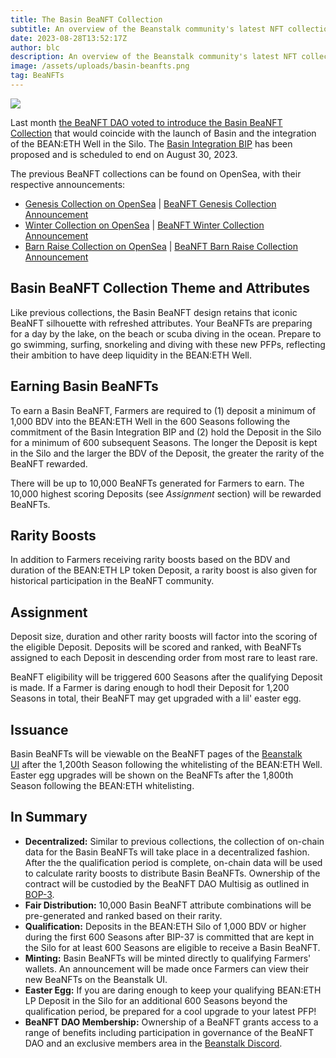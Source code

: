 ```yaml
---
title: The Basin BeaNFT Collection
subtitle: An overview of the Beanstalk community's latest NFT collection.
date: 2023-08-28T13:52:17Z
author: blc
description: An overview of the Beanstalk community's latest NFT collection.
image: /assets/uploads/basin-beanfts.png
tag: BeaNFTs
---
```

![](/assets/uploads/basin-beanfts.png)

Last month [the BeaNFT DAO voted to introduce the Basin BeaNFT Collection](https://snapshot.org/#/beanft.eth/proposal/0x9633898c24f0b05188d81082216384e6025c87e7c73b4cdacaa061c552662ed8) that would coincide with the launch of Basin and the integration of the BEAN:ETH Well in the Silo. The [Basin Integration BIP](https://snapshot.org/#/beanstalkdao.eth/proposal/0x98fbf0e9a3fe3054679fefb544fd57cd4df1f85b03edeecd1a06ccefdd4d1def) has been proposed and is scheduled to end on August 30, 2023.

The previous BeaNFT collections can be found on OpenSea, with their respective announcements:

- [Genesis Collection on OpenSea](https://opensea.io/collection/beanft-genesis) | [BeaNFT Genesis Collection Announcement](https://bean.money/blog/announcing-beanft-genesis-collection)
- [Winter Collection on OpenSea](https://opensea.io/collection/beanft-winter) | [BeaNFT Winter Collection Announcement](https://bean.money/blog/beanft-winter-collection)
- [Barn Raise Collection on OpenSea](https://opensea.io/collection/beanft-barn-raise) | [BeaNFT Barn Raise Collection Announcement](https://bean.money/blog/beanft-barn-raise-collection)

## Basin BeaNFT Collection Theme and Attributes

Like previous collections, the Basin BeaNFT design retains that iconic BeaNFT silhouette with refreshed attributes. Your BeaNFTs are preparing for a day by the lake, on the beach or scuba diving in the ocean. Prepare to go swimming, surfing, snorkeling and diving with these new PFPs, reflecting their ambition to have deep liquidity in the BEAN:ETH Well.

## Earning Basin BeaNFTs

To earn a Basin BeaNFT, Farmers are required to (1) deposit a minimum of 1,000 BDV into the BEAN:ETH Well in the 600 Seasons following the commitment of the Basin Integration BIP and (2) hold the Deposit in the Silo for a minimum of 600 subsequent Seasons. The longer the Deposit is kept in the Silo and the larger the BDV of the Deposit, the greater the rarity of the BeaNFT rewarded.

There will be up to 10,000 BeaNFTs generated for Farmers to earn. The 10,000 highest scoring Deposits (see *Assignment* section) will be rewarded BeaNFTs.

## Rarity Boosts

In addition to Farmers receiving rarity boosts based on the BDV and duration of the BEAN:ETH LP token Deposit, a rarity boost is also given for historical participation in the BeaNFT community.

## Assignment

Deposit size, duration and other rarity boosts will factor into the scoring of the eligible Deposit. Deposits will be scored and ranked, with BeaNFTs assigned to each Deposit in descending order from most rare to least rare.

BeaNFT eligibility will be triggered 600 Seasons after the qualifying Deposit is made. If a Farmer is daring enough to hodl their Deposit for 1,200 Seasons in total, their BeaNFT may get upgraded with a lil' easter egg.

## Issuance

Basin BeaNFTs will be viewable on the BeaNFT pages of the [Beanstalk UI](https://app.bean.money/#/nft) after the 1,200th Season following the whitelisting of the BEAN:ETH Well. Easter egg upgrades will be shown on the BeaNFTs after the 1,800th Season following the BEAN:ETH whitelisting.

## In Summary

- **Decentralized:** Similar to previous collections, the collection of on-chain data for the Basin BeaNFTs will take place in a decentralized fashion. After the the qualification period is complete, on-chain data will be used to calculate rarity boosts to distribute Basin BeaNFTs. Ownership of the contract will be custodied by the BeaNFT DAO Multisig as outlined in [BOP-3](https://snapshot.org/#/beanstalkdao.eth/proposal/0xf2a75c3148e4c979b4a1370f8babc549e4bb5625ebdd3b81e8f2a8907c3893ca).
- **Fair Distribution:** 10,000 Basin BeaNFT attribute combinations will be pre-generated and ranked based on their rarity.
- **Qualification:** Deposits in the BEAN:ETH Silo of 1,000 BDV or higher during the first 600 Seasons after BIP-37 is committed that are kept in the Silo for at least 600 Seasons are eligible to receive a Basin BeaNFT.
- **Minting:** Basin BeaNFTs will be minted directly to qualifying Farmers' wallets. An announcement will be made once Farmers can view their new BeaNFTs on the Beanstalk UI.
- **Easter Egg:** If you are daring enough to keep your qualifying BEAN:ETH LP Deposit in the Silo for an additional 600 Seasons beyond the qualification period, be prepared for a cool upgrade to your latest PFP!
- **BeaNFT DAO Membership:** Ownership of a BeaNFT grants access to a range of benefits including participation in governance of the BeaNFT DAO and an exclusive members area in the [Beanstalk Discord](https://discord.gg/beanstalk).
